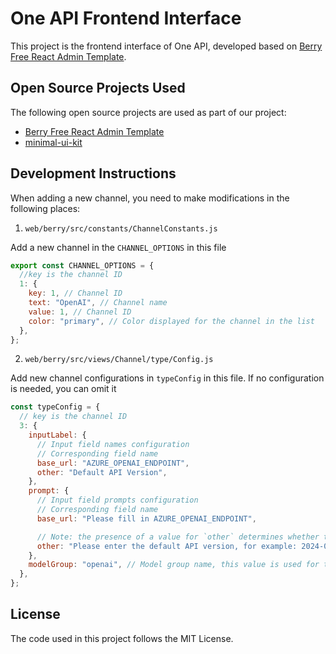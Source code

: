 # One API Frontend Interface

This project is the frontend interface of One API, developed based on [Berry Free React Admin Template](https://github.com/codedthemes/berry-free-react-admin-template).

## Open Source Projects Used

The following open source projects are used as part of our project:

- [Berry Free React Admin Template](https://github.com/codedthemes/berry-free-react-admin-template)
- [minimal-ui-kit](minimal-ui-kit)

## Development Instructions

When adding a new channel, you need to make modifications in the following places:

1. `web/berry/src/constants/ChannelConstants.js`

Add a new channel in the `CHANNEL_OPTIONS` in this file

```js
export const CHANNEL_OPTIONS = {
  //key is the channel ID
  1: {
    key: 1, // Channel ID
    text: "OpenAI", // Channel name
    value: 1, // Channel ID
    color: "primary", // Color displayed for the channel in the list
  },
};
```

2. `web/berry/src/views/Channel/type/Config.js`

Add new channel configurations in `typeConfig` in this file. If no configuration is needed, you can omit it

```js
const typeConfig = {
  // key is the channel ID
  3: {
    inputLabel: {
      // Input field names configuration
      // Corresponding field name
      base_url: "AZURE_OPENAI_ENDPOINT",
      other: "Default API Version",
    },
    prompt: {
      // Input field prompts configuration
      // Corresponding field name
      base_url: "Please fill in AZURE_OPENAI_ENDPOINT",

      // Note: the presence of a value for `other` determines whether the `other` input field needs to be displayed. By default, it is empty
      other: "Please enter the default API version, for example: 2024-03-01-preview",
    },
    modelGroup: "openai", // Model group name, this value is used for the "Fill in the supported models by the channel" button. The button will retrieve the model group based on this value, default is openai if not specified
  },
};
```

## License

The code used in this project follows the MIT License.
